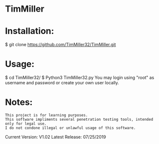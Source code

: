 # TimMiller
# Installation:
$ git clone https://github.com/TimMiller32/TimMiller.git

# Usage:
$ cd TimMiller32/
$ Python3 TimMiller32.py
You may login using "root" as username and password or create your own user locally.

# Notes:
	This project is for learning purposes. 
	This software impliments several penetration testing tools, intended only for legal use. 
	I do not condone illegal or unlawful usage of this software.

Current Version: V1.02
Latest Release: 07/25/2019

